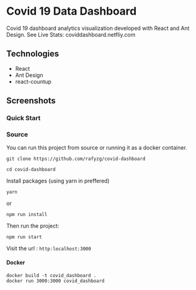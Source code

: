 # Covid 19 Data Dashboard

Covid 19 dashboard analytics visualization developed with React and Ant Design.
See Live Stats: coviddashboard.netfliy.com

## Technologies

- React 
- Ant Design
- react-countup

## Screenshots


### Quick Start

### Source
You can run this project from source or running it as a docker container.

```
git clone https://github.com/rafyzg/covid-dashboard

cd covid-dashboard
```

Install packages (using yarn in preffered)
```
yarn
``` 

or 

```
npm run install 
```

Then run the project:

```
npm run start
```
Visit the url : `http:localhost:3000`

#### Docker 

```
docker build -t covid_dashboard .
docker run 3000:3000 covid_dashboard 
```


